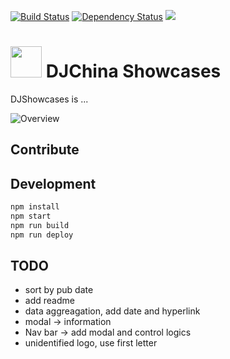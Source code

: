 [![Build Status](https://travis-ci.org/shujianbu/DJShowcases.svg?branch=master)](https://travis-ci.org/shujianbu/DJShowcases)
[![Dependency Status](https://david-dm.org/shujianbu/DJShowcases.svg)](https://david-dm.org/shujianbu/DJShowcases)
<a href="https://codeclimate.com/repos/56df01591247af007000257c/feed"><img src="https://codeclimate.com/repos/56df01591247af007000257c/badges/027ae7bf0cc8272336d4/gpa.svg" /></a>

# <a href="http://djchina.org/"><img src="https://raw.githubusercontent.com/shujianbu/DJShowcases/master/build/img/favicon.png" width="50"></a>  DJChina Showcases

DJShowcases is ...

![Overview](https://raw.githubusercontent.com/shujianbu/DJShowcases/master/overview.png)

## Contribute

## Development
```sh
npm install
npm start
npm run build
npm run deploy
```

## TODO
* sort by pub date
* add readme
* data aggreagation, add date and hyperlink
* modal -> information
* Nav bar -> add modal and control logics
* unidentified logo, use first letter
